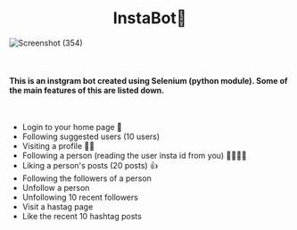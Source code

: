 <h1 align="center">  InstaBot🤖 </h1>

![Screenshot (354)](https://user-images.githubusercontent.com/62460730/93639570-d780fa00-fa16-11ea-90cf-a9663c6ff980.png)

<br/>

 ####                This is an instgram bot created using Selenium (python module). Some of the main features of this are listed down.
 
 <br/>
 
 * Login to your home page 🤗
 * Following suggested users (10 users)
 * Visiting a profile 🧐🧐
 * Following a person (reading the user insta id from you) 🚶‍♂️🏃‍♀️
 * Liking a person's posts (20 posts) 👍
 * Following the followers of a person
 * Unfollow a person
 * Unfollowing 10 recent followers
 * Visit a hastag page
 * Like the recent 10 hashtag posts
